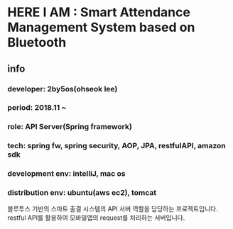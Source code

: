 # HERE I AM : Smart Attendance Management System based on Bluetooth
## info
### developer: 2by5os(ohseok lee)
### period: 2018.11 ~
### role: API Server(Spring framework)
### tech: spring fw, spring security, AOP, JPA, restfulAPI, amazon sdk
### development env: intelliJ, mac os
### distribution env: ubuntu(aws ec2), tomcat


블루투스 기반의 스마트 출결 시스템의 API 서버 역할을 담당하는 프로젝트입니다.
restful API를 활용하여 모바일앱의 request를 처리하는 서버입니다.
